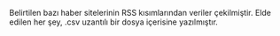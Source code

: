 Belirtilen bazı haber sitelerinin RSS kısımlarından veriler çekilmiştir.
Elde edilen her şey, .csv uzantılı bir dosya içerisine yazılmıştır.
